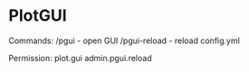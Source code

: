 # PlotGUI

Commands: 
  /pgui - open GUI
  /pgui-reload - reload config.yml
  
 Permission:
  plot.gui
  admin.pgui.reload
